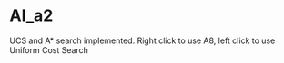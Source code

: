 # AI_a2
UCS and A* search implemented. Right click to use A8, left click to use Uniform Cost Search
